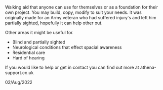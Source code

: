 Walking aid that anyone can use for themselves or as a foundation for their own project.
You may build, copy, modify to suit your needs. It was originally made for an Army veteran
who had suffered injury's and left him partially sighted, hopefully it can help other out. 

Other areas it might be useful for. 

- Blind and partially sighted
- Neurological conditions that effect spacial awareness
- Residential care
- Hard of hearing  


If you would like to help or get in contact you can find out more at athena-support.co.uk 

02/Aug/2022

